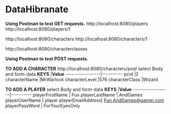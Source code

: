 # DataHibranate

**Using Postman to test GET requests.**
http://localhost:8080/players
http://localhost:8080/players/1

http://localhost:8080/characters
http://localhost:8080/characters/1

http://localhost:8080/characterclasses


**Using Postman to test POST requests.**

**TO ADD A CHARACTER**
http://localhost:8080/characters/post
select Body and form-data
**KEYS**         |**Value**
-----------------|----------
pcid			       |2
characterName		 |MrWarlock
characterLevel	 |576
characterClass	 |Wizard

**TO ADD A PLAYER**
select Body and form-data
**KEYS**          |**Value**
------------------|----------
playerFirstName	  |  Fun
playerLastName	  |  AndGames
playerUserName	  |	player
playerEmailAddress|	Fun.AndGames@gamer.com
playerPassWord		| ForYourEyesOnly


